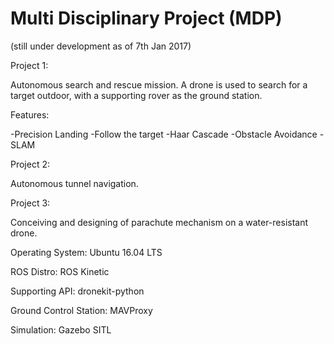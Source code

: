 # Multi Disciplinary Project (MDP) 


(still under development as of 7th Jan 2017) 

Project 1:

Autonomous search and rescue mission. A drone is used to search for a target outdoor, with a supporting rover as the ground station. 

Features:

-Precision Landing 
-Follow the target 
-Haar Cascade 
-Obstacle Avoidance 
-SLAM 

Project 2: 

Autonomous tunnel navigation. 

Project 3: 

Conceiving and designing of parachute mechanism on a water-resistant drone. 

Operating System: 
Ubuntu 16.04 LTS

ROS Distro:
ROS Kinetic 

Supporting API: 
dronekit-python 

Ground Control Station:
MAVProxy 

Simulation: 
Gazebo SITL
